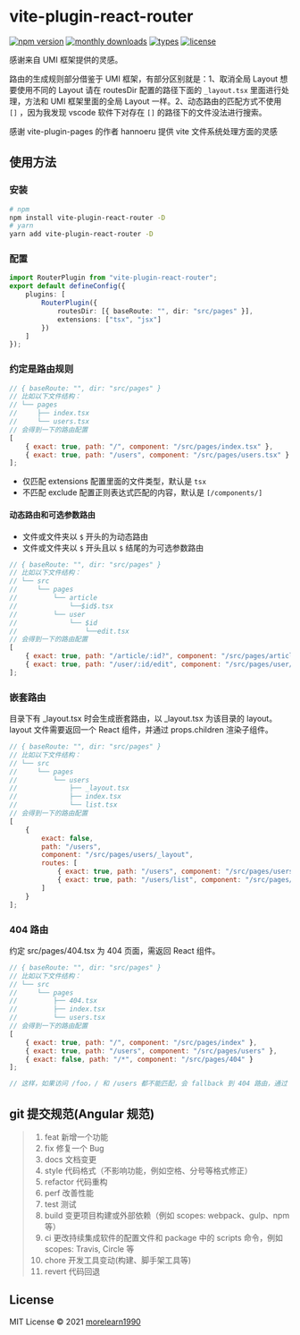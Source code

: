 # vite-plugin-react-router

[![npm version](https://badgen.net/npm/v/vite-plugin-react-router)](https://www.npmjs.com/package/vite-plugin-react-router)
[![monthly downloads](https://badgen.net/npm/dm/vite-plugin-react-router)](https://www.npmjs.com/package/vite-plugin-react-router)
[![types](https://badgen.net/npm/types/vite-plugin-react-router)](https://github.com/hannoeru/vite-plugin-react/blob/main/src/types.ts)
[![license](https://badgen.net/npm/license/vite-plugin-react-router)](https://github.com/hannoeru/vite-plugin-react-router/blob/main/LICENSE)

感谢来自 UMI 框架提供的灵感。

路由的生成规则部分借鉴于 UMI 框架，有部分区别就是：1、取消全局 Layout 想要使用不同的 Layout 请在 routesDir 配置的路径下面的 `_layout.tsx` 里面进行处理，方法和 UMI 框架里面的全局 Layout 一样。2、动态路由的匹配方式不使用 `[]` ，因为我发现 vscode 软件下对存在 `[]` 的路径下的文件没法进行搜索。

感谢 vite-plugin-pages 的作者 hannoeru 提供 vite 文件系统处理方面的灵感

## 使用方法

### 安装

```sh
# npm
npm install vite-plugin-react-router -D
# yarn
yarn add vite-plugin-react-router -D
```

### 配置

```ts
import RouterPlugin from "vite-plugin-react-router";
export default defineConfig({
    plugins: [
        RouterPlugin({
            routesDir: [{ baseRoute: "", dir: "src/pages" }],
            extensions: ["tsx", "jsx"]
        })
    ]
});
```

### 约定是路由规则

```js
// { baseRoute: "", dir: "src/pages" }
// 比如以下文件结构：
// └── pages
//     ├── index.tsx
//     └── users.tsx
// 会得到一下的路由配置
[
    { exact: true, path: "/", component: "/src/pages/index.tsx" },
    { exact: true, path: "/users", component: "/src/pages/users.tsx" }
];
```

-   仅匹配 extensions 配置里面的文件类型，默认是 `tsx`
-   不匹配 exclude 配置正则表达式匹配的内容，默认是 `[/components/]`

#### 动态路由和可选参数路由

-   文件或文件夹以 `$` 开头的为动态路由
-   文件或文件夹以 `$` 开头且以 `$` 结尾的为可选参数路由

```js
// { baseRoute: "", dir: "src/pages" }
// 比如以下文件结构：
// └── src
//     └── pages
//         └── article
//             └──$id$.tsx
//         └── user
//             └── $id
//                 └──edit.tsx
// 会得到一下的路由配置
[
    { exact: true, path: "/article/:id?", component: "/src/pages/article/$id$.tsx" },
    { exact: true, path: "/user/:id/edit", component: "/src/pages/user/$id/edit.tsx" }
];
```

### 嵌套路由

目录下有 \_layout.tsx 时会生成嵌套路由，以 \_layout.tsx 为该目录的 layout。layout 文件需要返回一个 React 组件，并通过 props.children 渲染子组件。

```js
// { baseRoute: "", dir: "src/pages" }
// 比如以下文件结构：
// └── src
//     └── pages
//         └── users
//             ├── _layout.tsx
//             ├── index.tsx
//             └── list.tsx
// 会得到一下的路由配置
[
    {
        exact: false,
        path: "/users",
        component: "/src/pages/users/_layout",
        routes: [
            { exact: true, path: "/users", component: "/src/pages/users/index" },
            { exact: true, path: "/users/list", component: "/src/pages/users/list" }
        ]
    }
];
```

### 404 路由

约定 src/pages/404.tsx 为 404 页面，需返回 React 组件。

```js
// { baseRoute: "", dir: "src/pages" }
// 比如以下文件结构：
// └── src
//     └── pages
//         ├── 404.tsx
//         ├── index.tsx
//         └── users.tsx
// 会得到一下的路由配置
[
    { exact: true, path: "/", component: "/src/pages/index" },
    { exact: true, path: "/users", component: "/src/pages/users" },
    { exact: false, path: "/*", component: "/src/pages/404" }
];

// 这样，如果访问 /foo，/ 和 /users 都不能匹配，会 fallback 到 404 路由，通过 src/pages/404.tsx 进行渲染。
```

## git 提交规范(Angular 规范)

> 1.  feat 新增一个功能
> 2.  fix 修复一个 Bug
> 3.  docs 文档变更
> 4.  style 代码格式（不影响功能，例如空格、分号等格式修正）
> 5.  refactor 代码重构
> 6.  perf 改善性能
> 7.  test 测试
> 8.  build 变更项目构建或外部依赖（例如 scopes: webpack、gulp、npm 等）
> 9.  ci 更改持续集成软件的配置文件和 package 中的 scripts 命令，例如 scopes: Travis, Circle 等
> 10. chore 开发工具变动(构建、脚手架工具等)
> 11. revert 代码回退

## License

MIT License © 2021 [morelearn1990](https://github.com/morelearn1990)
